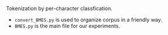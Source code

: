 Tokenization by per-character classfication.

- `convert_BMES.py` is used to organize corpus in a friendly way.
- `BMES.py` is the main file for our experiments.
